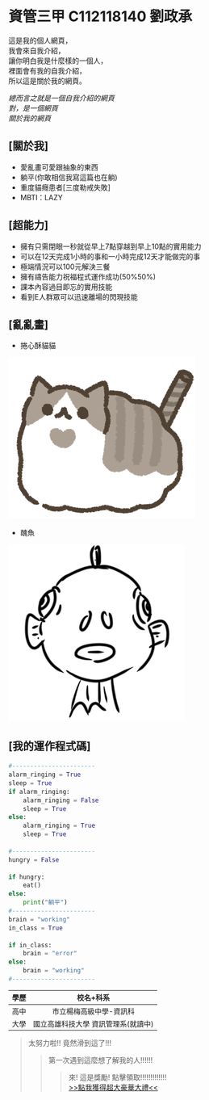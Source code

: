# 資管三甲 C112118140 劉政承
這是我的個人網頁，\
我會來自我介紹，\
讓你明白我是什麼樣的一個人，\
裡面會有我的自我介紹，\
所以這是關於我的網頁。

*總而言之就是一個自我介紹的網頁*\
*對，是一個網頁*\
*關於我的網頁*

## [關於我]
- 愛亂畫可愛跟抽象的東西
- 躺平(你敢相信我寫這篇也在躺)
- 重度貓癮患者[三度勒戒失敗]
- MBTI：LAZY
## [超能力]
- 擁有只需閉眼一秒就從早上7點穿越到早上10點的實用能力
- 可以在12天完成1小時的事和一小時完成12天才能做完的事
- 極端情況可以100元解決三餐
- 擁有禱告能力祝福程式運作成功(50%50%)
- 課本內容過目即忘的實用技能
- 看到E人群眾可以迅速離場的閃現技能

## [亂亂畫]
- 捲心酥貓貓

![photo](捲心酥貓貓.png)

- 醜魚

<img src="醜魚.png" alt="photo" width="350">

## [我的運作程式碼]

```python
#-----------------------
alarm_ringing = True
sleep = True
if alarm_ringing:
    alarm_ringing = False
    sleep = True
else:
    alarm_ringing = True
    sleep = True

#-----------------------
hungry = False

if hungry:
    eat()
else:
    print("躺平")
#-----------------------
brain = "working"
in_class = True

if in_class:
    brain = "error"
else:
    brain = "working"
#-----------------------
```

|學歷|校名+科系|
|:--:|:--:|
|高中|市立楊梅高級中學-資訊科|
|大學|國立高雄科技大學 資訊管理系(就讀中)|

>太努力啦!! 竟然滑到這了!!!
>>第一次遇到這麼想了解我的人!!!!!!
>>>來! 這是獎勵! 點擊領取!!!!!!!!!!!!!\
[>>點我獲得超大豪華大禮<<](https://www.youtube.com/watch?v=fC7oUOUEEi4)
